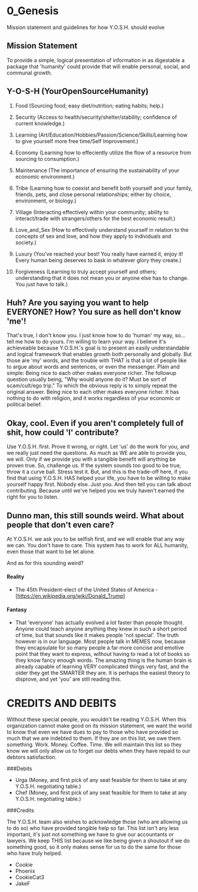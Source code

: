 # 0_Genesis
Mission statement and guidelines for how Y.O.S.H. should evolve

## Mission Statement
To provide a simple, logical presentation of information in as digestable a package that 'humanity' could provide that will enable personal, social, and communal growth.

## Y-O-S-H (YourOpenSourceHumanity)

1. Food (Sourcing food; easy diet/nutrition; eating habits; help.)

2. Security (Access to health/security/shelter/stability; confidence of current knowledge.)

3. Learning (Art/Education/Hobbies/Passion/Science/Skills/Learning how to give yourself more free time/Self Improvement.)

4. Economy (Learning how to effeciently utilize the flow of a resource from sourcing to consumption.)

5. Maintenance (The importance of ensuring the sustainability of your economic environment.)

6. Tribe (Learning how to coexist and benefit both yourself and your family, friends, pets, and close personal relationships; either by choice, environment, or biology.)

7. Village (Interacting effectively within your community; ability to interact/trade with strangers/others for the best economic result.)

8. Love_and_Sex (How to effectively understand yourself in relation to the concepts of sex and love, and how they apply to individuals and society.)

9. Luxury (You've reached your best! You really have earned it, enjoy it! Every human being deserves to bask in whatever glory they create.)

10. Forgiveness (Learning to truly accept yourself and others; understanding that it does not mean you or anyone else has to change. You just have to talk.)

## Huh? Are you saying you want to help EVERYONE? How? You sure as hell don't know 'me'!
That's true, I don't know you. I just know how to do 'human' my way, so... tell me how to do yours. I'm willing to learn your way. I believe it's achieveable because Y.O.S.H.'s goal is to present an easily understandable and logical framework that enables growth both personally and globally. But those are 'my' words, and the trouble with THAT is that a lot of people like to argue about words and sentences, or even the messenger.
Plain and simple: Being nice to each other makes everyone richer.
The followup question usually being, "Why would anyone do it? Must be sort of scam/cult/ego trip."
To which the obvious reply is to simply repeat the original answer. Being nice to each other makes everyone richer. It has nothing to do with religion, and it works regardless of your economic or political belief.

## Okay, cool. Even if you aren't completely full of shit, how could 'I' contribute?
Use Y.O.S.H. first. Prove it wrong, or right. Let 'us' do the work for you, and we really just need the questions. As much as WE are able to provide you, we will. Only if we provide you with a tangible benefit will anything be proven true. So, challenge us. If the system sounds too good to be true, throw it a curve ball. Stress test it. But, and this is the trade-off here, if you find that using Y.O.S.H. HAS helped your life, you have to be willing to make yourself happy first. Nobody else. Just you. And then tell you can talk about contributing. Because until we've helped you we truly haven't earned the right for you to listen.

## Dunno man, this still sounds weird. What about people that don't even care?
At Y.O.S.H. we ask you to be selfish first, and we will enable that any way we can. You don't have to care. This system has to work for ALL humanity, even those that want to be let alone.

And as for this sounding weird?

#### Reality
* The 45th President-elect of the United States of America - [https://en.wikipedia.org/wiki/Donald_Trump]

#### Fantasy
* That 'everyone' has actually evolved a lot faster than people thought. Anyone could teach anyone anything they knew in such a short period of time, but that sounds like it makes people 'not special'. The truth however is in our language. Most people talk in MEMES now, because they encapsulate for so many people a far more concise and emotive point that they want to express, without having to read a lot of books so they know fancy enough words. The amazing thing is the human brain is already capable of learning VERY complicated things very fast, and the older they get the SMARTER they are. It is perhaps the easiest theory to disprove, and yet 'you' are still reading this.

# CREDITS AND DEBITS

Without these special people, you wouldn't be reading Y.O.S.H.
When this organization cannot make good on its mission statement, we want the world to know that even we have dues to pay to those who have provided so much that we are indebted to them. If they are on this list, we owe them something. Work. Money. Coffee. Time. We will maintain this list so they know we will only allow us to forget our debts when they have repaid to our debtors satisfaction.

###Debits

* Urga (Money, and first pick of any seat feasible for them to take at any Y.O.S.H. negotiating table.)
* Chef (Money, and first pick of any seat feasible for them to take at any Y.O.S.H. negotiating table.)

###Credits

The Y.O.S.H. team also wishes to acknowledge those (who are allowing us to do so) who have provided tangible help so far. This list isn't any less important, it's just not something we have to give our accountants or lawyers. We keep THIS list because we like being given a shoutout if we do something good, so it only makes sense for us to do the same for those who have truly helped.

* Cookie
* Phoenix
* CookieCat3
* JakeF

